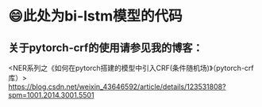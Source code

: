 # 😄此处为bi-lstm模型的代码

## 关于pytorch-crf的使用请参见我的博客：
<NER系列之《如何在pytorch搭建的模型中引入CRF(条件随机场)》（pytorch-crf库）>  
https://blog.csdn.net/weixin_43646592/article/details/123531808?spm=1001.2014.3001.5501


